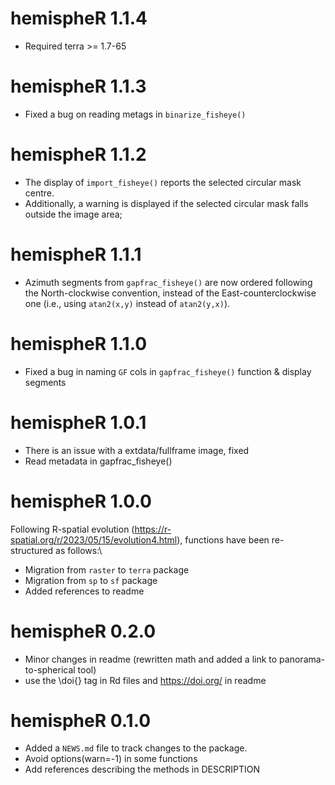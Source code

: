 # hemispheR 1.1.4
- Required terra >= 1.7-65

# hemispheR 1.1.3
- Fixed a bug on reading metags in `binarize_fisheye()`

# hemispheR 1.1.2
- The display of `import_fisheye()` reports the selected circular mask centre.
- Additionally, a warning is displayed if the selected circular mask falls outside the image area;

# hemispheR 1.1.1
- Azimuth segments from `gapfrac_fisheye()` are now ordered following the North-clockwise convention, instead of the East-counterclockwise one (i.e., using `atan2(x,y)` instead of `atan2(y,x)`).

# hemispheR 1.1.0
- Fixed a bug in naming `GF` cols in `gapfrac_fisheye()` function & display segments

# hemispheR 1.0.1
- There is an issue with a extdata/fullframe image, fixed
- Read metadata in gapfrac_fisheye()

# hemispheR 1.0.0

Following R-spatial evolution (https://r-spatial.org/r/2023/05/15/evolution4.html), functions have been re-structured as follows:\

* Migration from `raster` to `terra` package
* Migration from `sp` to `sf` package
* Added references to readme

# hemispheR 0.2.0

* Minor changes in readme (rewritten math and added a link to panorama-to-spherical tool)
* use the \doi{} tag in Rd files and https://doi.org/ in readme

# hemispheR 0.1.0

* Added a `NEWS.md` file to track changes to the package.
* Avoid options(warn=-1) in some functions
* Add references describing the methods in DESCRIPTION
